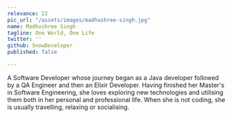 ```yaml
---
relevance: 22
pic_url: "/assets/images/madhushree-singh.jpg"
name: Madhushree Singh
tagline: One World, One Life
twitter: ''
github: SnowDeveloper
published: false

---
```

A Software Developer whose journey began as a Java developer followed by a QA Engineer and then an Elixir Developer. Having finished her Master's in Software Engineering, she loves exploring new technologies and utilising them both in her personal and professional life. When she is not coding, she is usually travelling, relaxing or socialising.